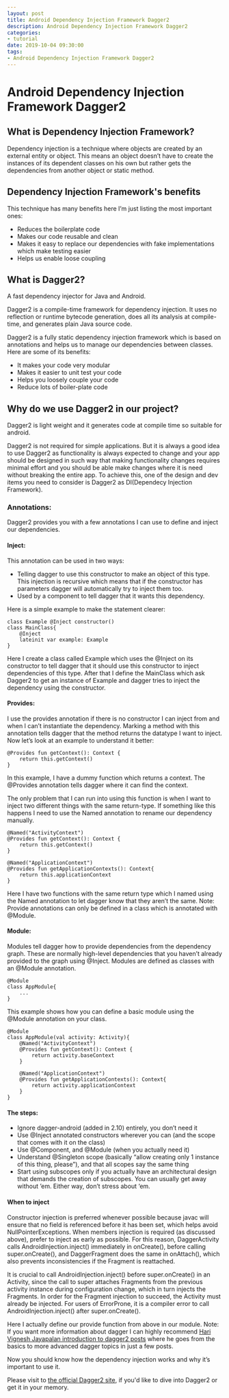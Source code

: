 ```yaml
---
layout: post
title: Android Dependency Injection Framework Dagger2
description: Android Dependency Injection Framework Dagger2
categories:
- tutorial
date: 2019-10-04 09:30:00
tags:
- Android Dependency Injection Framework Dagger2
---
```


# Android Dependency Injection Framework Dagger2

## What is Dependency Injection Framework?

Dependency injection is a technique where objects are created by an external entity or object. 
This means an object doesn’t have to create the instances of its dependent classes on his own but rather gets the dependencies from another object or static method.

## Dependency Injection Framework's benefits
This technique has many benefits here I’m just listing the most important ones:
* Reduces the boilerplate code
* Makes our code reusable and clean
* Makes it easy to replace our dependencies with fake implementations which make testing easier
* Helps us enable loose coupling

## What is Dagger2?

A fast dependency injector for Java and Android.

Dagger2 is a compile-time framework for dependency injection. 
It uses no reflection or runtime bytecode generation, does all its analysis at compile-time, and generates plain Java source code.

Dagger2 is a fully static dependency injection framework which is based on annotations and helps us to manage our dependencies between classes. 
Here are some of its benefits:
* It makes your code very modular
* Makes it easier to unit test your code
* Helps you loosely couple your code
* Reduce lots of boiler-plate code

## Why do we use Dagger2 in our project?

Dagger2 is light weight and it generates code at compile time so suitable for android.

Dagger2 is not required for simple applications. 
But it is always a good idea to use Dagger2 as functionality is always expected to change and your app should be designed in such way that making functionality changes requires minimal effort and you should be able make changes where it is need without breaking the entire app. 
To achieve this, one of the design and dev items you need to consider is Dagger2 as DI(Dependecy Injection Framework).

### Annotations:
Dagger2 provides you with a few annotations I can use to define and inject our dependencies.

#### Inject:
This annotation can be used in two ways:
* Telling dagger to use this constructor to make an object of this type. 
  This injection is recursive which means that if the constructor has parameters dagger will automatically try to inject them too.
* Used by a component to tell dagger that it wants this dependency.

Here is a simple example to make the statement clearer:
```
class Example @Inject constructor()
class MainClass{
    @Inject
    lateinit var example: Example
}
```

Here I create a class called Example which uses the @Inject on its constructor to tell dagger that it should use this constructor to inject dependencies of this type. 
After that I define the MainClass which ask Dagger2 to get an instance of Example and dagger tries to inject the dependency using the constructor.

#### Provides:

I use the provides annotation if there is no constructor I can inject from and when I can’t instantiate the dependency.
Marking a method with this annotation tells dagger that the method returns the datatype I want to inject. 
Now let’s look at an example to understand it better:
```
@Provides fun getContext(): Context {
    return this.getContext()
}
```

In this example, I have a dummy function which returns a context. 
The @Provides annotation tells dagger where it can find the context.

The only problem that I can run into using this function is when I want to inject two different things with the same return-type. 
If something like this happens I need to use the Named annotation to rename our dependency manually.
```
@Named("ActivityContext")
@Provides fun getContext(): Context {
    return this.getContext()
}

@Named("ApplicationContext")
@Provides fun getApplicationContexts(): Context{
    return this.applicationContext
}
```

Here I have two functions with the same return type which I named using the Named annotation to let dagger know that they aren’t the same.
Note: Provide annotations can only be defined in a class which is annotated with @Module.

#### Module:

Modules tell dagger how to provide dependencies from the dependency graph. 
These are normally high-level dependencies that you haven’t already provided to the graph using @Inject.
Modules are defined as classes with an @Module annotation.
```
@Module
class AppModule{
    ...
}
```

This example shows how you can define a basic module using the @Module annotation on your class.

```
@Module
class AppModule(val activity: Activity){
    @Named("ActivityContext")
    @Provides fun getContext(): Context {
        return activity.baseContext
    }

    @Named("ApplicationContext")
    @Provides fun getApplicationContexts(): Context{
        return activity.applicationContext
    }
}
```

#### The steps:
* Ignore dagger-android (added in 2.10) entirely, you don’t need it
* Use @Inject annotated constructors wherever you can (and the scope that comes with it on the class)
* Use @Component, and @Module (when you actually need it)
* Understand @Singleton scope (basically “allow creating only 1 instance of this thing, please”), and that all scopes say the same thing
* Start using subscopes only if you actually have an architectural design that demands the creation of subscopes. You can usually get away without ’em. Either way, don’t stress about ‘em.

#### When to inject
Constructor injection is preferred whenever possible because javac will ensure that no field is referenced before it has been set, which helps avoid NullPointerExceptions. 
When members injection is required (as discussed above), prefer to inject as early as possible. 
For this reason, DaggerActivity calls AndroidInjection.inject() immediately in onCreate(), before calling super.onCreate(), and DaggerFragment does the same in onAttach(), which also prevents inconsistencies if the Fragment is reattached.

It is crucial to call AndroidInjection.inject() before super.onCreate() in an Activity, since the call to super attaches Fragments from the previous activity instance during configuration change, which in turn injects the Fragments. In order for the Fragment injection to succeed, the Activity must already be injected. For users of ErrorProne, it is a compiler error to call AndroidInjection.inject() after super.onCreate().

Here I actually define our provide function from above in our module.
Note: If you want more information about dagger I can highly recommend [Hari Vignesh Jayapalan introduction to dagger2 posts](https://medium.com/@harivigneshjayapalan/dagger-2-for-android-beginners-introduction-be6580cb3edb) where he goes from the basics to more advanced dagger topics in just a few posts.

Now you should know how the dependency injection works and why it’s important to use it.

Please visit to [the official Dagger2 site](https://dagger.dev/android.html), if you'd like to dive into Dagger2 or get it in your memory.

